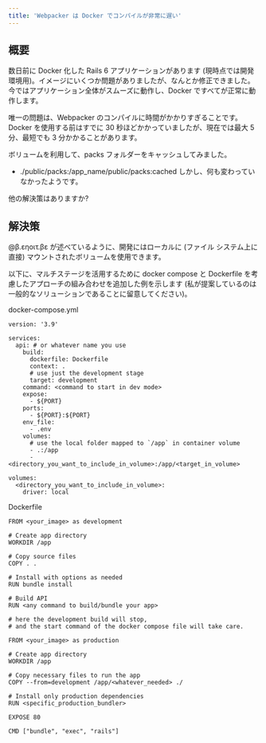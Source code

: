 ```yaml
---
title: 'Webpacker は Docker でコンパイルが非常に遅い'
---
```


## 概要
数日前に Docker 化した Rails 6 アプリケーションがあります (現時点では開発環境用)。イメージにいくつか問題がありましたが、なんとか修正できました。今ではアプリケーション全体がスムーズに動作し、Docker ですべてが正常に動作します。

唯一の問題は、Webpacker のコンパイルに時間がかかりすぎることです。 Docker を使用する前はすでに 30 秒ほどかかっていましたが、現在では最大 5 分、最短でも 3 分かかることがあります。

ボリュームを利用して、packs フォルダーをキャッシュしてみました。
- ./public/packs:/app_name/public/packs:cached
しかし、何も変わっていなかったようです。

他の解決策はありますか?

## 解決策
@β.εηοιτ.βε が述べているように、開発にはローカルに (ファイル システム上に直接) マウントされたボリュームを使用できます。

以下に、マルチステージを活用するために docker compose と Dockerfile を考慮したアプローチの組み合わせを追加した例を示します (私が提案しているのは一般的なソリューションであることに留意してください)。

docker-compose.yml

```
version: '3.9'

services:
  api: # or whatever name you use
    build:
      dockerfile: Dockerfile
      context: .
      # use just the development stage
      target: development
    command: <command to start in dev mode>
    expose:
      - ${PORT}
    ports:
      - ${PORT}:${PORT}
    env_file:
      - .env
    volumes:
      # use the local folder mapped to `/app` in container volume
      - .:/app
      - <directory_you_want_to_include_in_volume>:/app/<target_in_volume>

volumes:
  <directory_you_want_to_include_in_volume>:
    driver: local

```
Dockerfile

```
FROM <your_image> as development

# Create app directory
WORKDIR /app

# Copy source files
COPY . .

# Install with options as needed
RUN bundle install 

# Build API
RUN <any command to build/bundle your app>

# here the development build will stop, 
# and the start command of the docker compose file will take care.

FROM <your_image> as production

# Create app directory
WORKDIR /app

# Copy necessary files to run the app
COPY --from=development /app/<whatever_needed> ./

# Install only production dependencies
RUN <specific_production_bundler>

EXPOSE 80

CMD ["bundle", "exec", "rails"]

```
